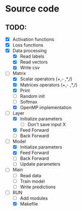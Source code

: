 # Source code

## TODO:

- [x] Activation functions
- [x] Loss functions
- [x] Data processing
  - [x] Read labels
  - [x] Read vectors
  - [x] Write csv
- [ ] Matrix
  - [x] Scalar operators (+,- ,*,/)
  - [x] Matrices operators (+,- ,*,/)
  - [x] Print
  - [ ] Random init
  - [ ] Softmax
  - [x] OpenMP implementation
- [ ] Layer
  - [x] Initialize parameters
    - [ ] Don't save input X
  - [x] Feed Forward
  - [ ] Back Forward
- [ ] Model
  - [x] Initialize parameters
  - [x] Feed Forward
  - [ ] Back Forward
  - [ ] Update parameters
- [ ] Main
  - [ ] Read data
  - [ ] Train model
  - [ ] Write predictions
- [ ] RUN
  - [ ] Add modules
  - [x] Makefile
